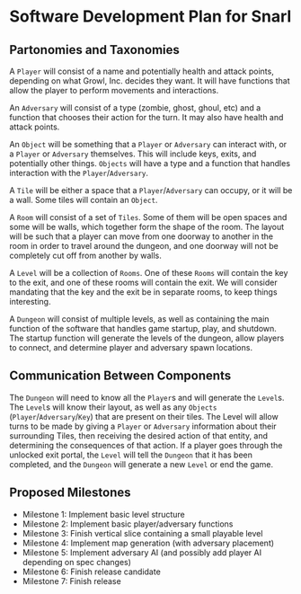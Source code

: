 # Software Development Plan for Snarl

## Partonomies and Taxonomies
A `Player` will consist of a name and potentially health and attack points, depending on what Growl, Inc. decides they want. It will have functions that allow the player to perform movements and interactions.

An `Adversary` will consist of a type (zombie, ghost, ghoul, etc) and a function that chooses their action for the turn. It may also have health and attack points.

An `Object` will be something that a `Player` or `Adversary` can interact with, or a `Player` or `Adversary` themselves. This will include keys, exits, and potentially other things. `Objects` will have a type and a function that handles interaction with the `Player`/`Adversary`.

A `Tile` will be either a space that a `Player`/`Adversary` can occupy, or it will be a wall. Some tiles will contain an `Object`.

A `Room` will consist of a set of `Tiles`. Some of them will be open spaces and some will be walls, which together form the shape of the room. The layout will be such that a player can move from one doorway to another in the room in order to travel around the dungeon, and one doorway will not be completely cut off from another by walls.

A `Level` will be a collection of `Rooms`. One of these `Rooms` will contain the key to the exit, and one of these rooms will contain the exit. We will consider mandating that the key and the exit be in separate rooms, to keep things interesting.

A `Dungeon` will consist of multiple levels, as well as containing the main function of the software that handles game startup, play, and shutdown. The startup function will generate the levels of the dungeon, allow players to connect, and determine player and adversary spawn locations. 

## Communication Between Components
The `Dungeon` will need to know all the `Player`s and will generate the `Level`s. The `Level`s will know their layout, as well as any `Objects` (`Player`/`Adversary`/`Key`) that are present on their tiles. The Level will allow turns to
be made by giving a `Player` or `Adversary` information about their surrounding Tiles, then receiving the desired action of that entity, and
determining the consequences of that action. If a player goes through the unlocked exit portal, the `Level` will tell the `Dungeon`
that it has been completed, and the `Dungeon` will generate a new `Level` or end the game. 

## Proposed Milestones
- Milestone 1: Implement basic level structure
- Milestone 2: Implement basic player/adversary functions
- Milestone 3: Finish vertical slice containing a small playable level
- Milestone 4: Implement map generation (with adversary placement)
- Milestone 5: Implement adversary AI (and possibly add player AI depending on spec changes)
- Milestone 6: Finish release candidate
- Milestone 7: Finish release